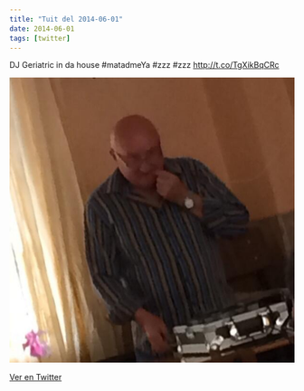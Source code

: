 ```yaml
---
title: "Tuit del 2014-06-01"
date: 2014-06-01
tags: [twitter]
---
```


DJ Geriatric in da house #matadmeYa #zzz #zzz http://t.co/TgXikBqCRc

![Imagen](/assets/images/473112951285878784-BpDVuN7IQAEteWz.jpg)

[Ver en Twitter](https://twitter.com/i/web/status/473112951285878784)
